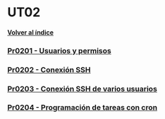 # UT02

#### [Volver al índice](../index.md)

### [Pr0201 - Usuarios y permisos](pr0201/pr0201.md)

### [Pr0202 - Conexión SSH](pr0202/pr0202.md)

### [Pr0203 - Conexión SSH de varios usuarios](pr0203/pr0203.md)

### [Pr0204 - Programación de tareas con cron](pr0204/pr0204.md)
